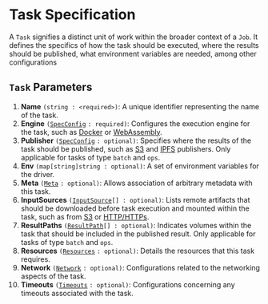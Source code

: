 # Task Specification

A `Task` signifies a distinct unit of work within the broader context of a `Job`. It defines the specifics of how the task should be executed, where the results should be published, what environment variables are needed, among other configurations

## `Task` Parameters

1. **Name** `(string : <required>)`: A unique identifier representing the name of the task.
2. **Engine** `(`[`SpecConfig`](spec-config.md) `: required)`: Configures the execution engine for the task, such as [Docker](../../references/other-specifications/engines/docker.md) or [WebAssembly](../../references/other-specifications/engines/wasm.md).
3. **Publisher** `(`[`SpecConfig`](spec-config.md) `: optional)`: Specifies where the results of the task should be published, such as [S3](../../references/other-specifications/publishers/s3.md) and [IPFS](../../references/other-specifications/publishers/ipfs.md) publishers. Only applicable for tasks of type `batch` and `ops`.
4. **Env** `(map[string]string : optional)`: A set of environment variables for the driver.
5. **Meta** `(`[`Meta`](meta.md) `: optional)`: Allows association of arbitrary metadata with this task.
6. **InputSources** `(`[`InputSource`](input-source.md)`[] : optional)`: Lists remote artifacts that should be downloaded before task execution and mounted within the task, such as from [S3](../../references/other-specifications/sources/s3.md) or [HTTP/HTTPs](../../references/other-specifications/sources/url.md).
7. **ResultPaths** `(`[`ResultPath`](result-path.md)`[] : optional)`: Indicates volumes within the task that should be included in the published result. Only applicable for tasks of type `batch` and `ops`.
8. **Resources** `(`[`Resources`](resources.md) `: optional)`: Details the resources that this task requires.
9. **Network** `(`[`Network`](network.md) `: optional)`: Configurations related to the networking aspects of the task.
10. **Timeouts** `(`[`Timeouts`](timeouts.md) `: optional)`: Configurations concerning any timeouts associated with the task.

